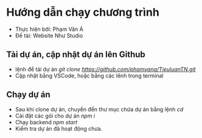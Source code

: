# Hướng dẫn chạy chương trình

- Thực hiện bởi: Phạm Văn Á
- Đề tài: Website Như Studio

## Tải dự án, cập nhật dự án lên Github

- lệnh để tải dự án _git clone https://github.com/phamvana/TieuluanTN.git_
- Cập nhật bằng VSCode, hoặc bằng các lênh trong terminal

## Chạy dự án

- Sau khi clone dự án, chuyển đến thư mục chứa dự án bằng lệnh _*cd <TieuluanTN>*_
- Cài đặt các gói cho dự án _npm i_
- Chạy backend _npm start_
- Kiểm tra dự án đã hoạt động chưa.
